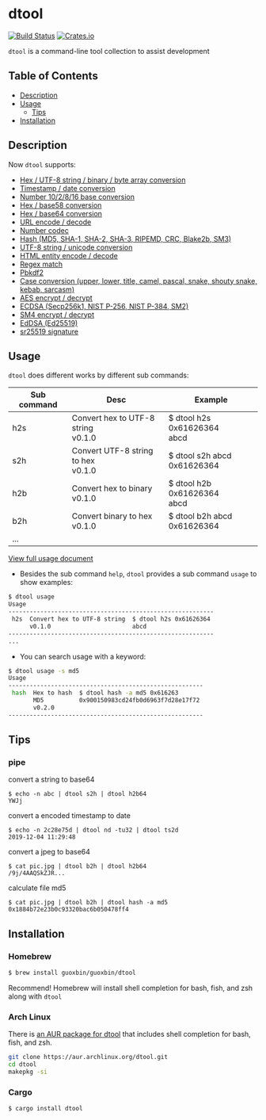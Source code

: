 # dtool

[![Build Status](https://travis-ci.org/guoxbin/dtool.svg?branch=master)](https://travis-ci.org/guoxbin/dtool)
[![Crates.io](https://img.shields.io/crates/v/dtool)](https://crates.io/crates/dtool)

`dtool` is a command-line tool collection to assist development

## Table of Contents

- [Description](#description)
- [Usage](#usage)
  - [Tips](#tips)
- [Installation](#installation)

## Description

Now `dtool` supports: 

- [Hex / UTF-8 string / binary / byte array conversion](./docs/Usage.md#hex--utf-8-string--binary--byte-array-conversion)
- [Timestamp / date conversion](./docs/Usage.md#timestamp--date-conversion)
- [Number 10/2/8/16 base conversion](./docs/Usage.md#number-102816-base-conversion)
- [Hex / base58 conversion](./docs/Usage.md#hex--base58-conversion)
- [Hex / base64 conversion](./docs/Usage.md#hex--base64-conversion)
- [URL encode / decode](./docs/Usage.md#url-encode--decode)
- [Number codec](./docs/Usage.md#number-codec)
- [Hash (MD5, SHA-1, SHA-2, SHA-3, RIPEMD, CRC, Blake2b, SM3)](./docs/Usage.md#hash-md5-sha-1-sha-2-sha-3-ripemd-crc-blake2b-sm3)
- [UTF-8 string / unicode conversion](./docs/Usage.md#utf-8-string--unicode-conversion)
- [HTML entity encode / decode](./docs/Usage.md#html-entity-encode--decode)
- [Regex match](./docs/Usage.md#regex-match)
- [Pbkdf2](./docs/Usage.md#pbkdf2)
- [Case conversion (upper, lower, title, camel, pascal, snake, shouty snake, kebab, sarcasm)](./docs/Usage.md#case-conversion-upper-lower-title-camel-pascal-snake-shouty-snake-kebab-sarcasm)
- [AES encrypt / decrypt](./docs/Usage.md#aes-encrypt--decrypt)
- [ECDSA (Secp256k1, NIST P-256, NIST P-384, SM2)](./docs/Usage.md#ecdsa-secp256k1-nist-p-256-nist-p-384-sm2)
- [SM4 encrypt / decrypt](./docs/Usage.md#sm4-encrypt--decrypt)
- [EdDSA (Ed25519)](./docs/Usage.md#eddsa-ed25519)
- [sr25519 signature](./docs/Usage.md#sr25519-signature)

## Usage

`dtool` does different works by different sub commands:

|Sub command|                Desc                 |           Example            |
|-----------|-------------------------------------|------------------------------|
|    h2s    |Convert hex to UTF-8 string<br>v0.1.0|$ dtool h2s 0x61626364<br>abcd|
|    s2h    |Convert UTF-8 string to hex<br>v0.1.0|$ dtool s2h abcd<br>0x61626364|
|    h2b    |   Convert hex to binary<br>v0.1.0   |$ dtool h2b 0x61626364<br>abcd|
|    b2h    |   Convert binary to hex<br>v0.1.0   |$ dtool b2h abcd<br>0x61626364|
|    ...|

[View full usage document](./docs/Usage.md)

* Besides the sub command `help`, `dtool` provides a sub command `usage` to show examples:

```bash
$ dtool usage
Usage
----------------------------------------------------------
 h2s  Convert hex to UTF-8 string  $ dtool h2s 0x61626364 
      v0.1.0                       abcd 
----------------------------------------------------------
...
```

* You can search usage with a keyword:
```bash
$ dtool usage -s md5
Usage
-------------------------------------------------------
 hash  Hex to hash  $ dtool hash -a md5 0x616263 
       MD5          0x900150983cd24fb0d6963f7d28e17f72 
       v0.2.0        
-------------------------------------------------------
```

## Tips
### pipe 
convert a string to base64
```
$ echo -n abc | dtool s2h | dtool h2b64
YWJj
```

convert a encoded timestamp to date
```
$ echo -n 2c28e75d | dtool nd -tu32 | dtool ts2d
2019-12-04 11:29:48
```

convert a jpeg to base64
```
$ cat pic.jpg | dtool b2h | dtool h2b64
/9j/4AAQSkZJR...
```

calculate file md5
```
$ cat pic.jpg | dtool b2h | dtool hash -a md5
0x1884b72e23b0c93320bac6b050478ff4
```

## Installation
### Homebrew 
```bash
$ brew install guoxbin/guoxbin/dtool
```
Recommend! Homebrew will install shell completion for bash, fish, and zsh along with `dtool`

### Arch Linux

There is [an AUR package for dtool](https://aur.archlinux.org/packages/dtool/) that includes shell completion for bash, fish, and zsh.

```bash
git clone https://aur.archlinux.org/dtool.git
cd dtool
makepkg -si
```

### Cargo
```bash
$ cargo install dtool
```

